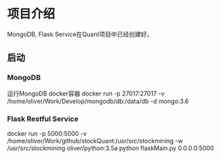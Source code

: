 # 项目介绍

MongoDB, Flask Service在Quant项目中已经创建好。


## 启动

### MongoDB 

运行MongoDB docker容器
docker run -p 27017:27017 -v /home/oliver/Work/Develop/mongodb/db:/data/db -d mongo:3.6

### Flask Restful Service 

docker run -p 5000:5000 -v /home/oliver/Work/github/stockQuant:/usr/src/stockmining  -w /usr/src/stockmining oliver/python:3.5a python flaskMain.py 0.0.0.0:5000